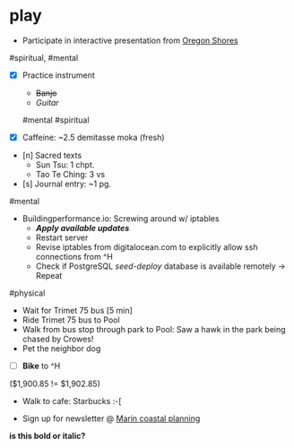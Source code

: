 # play

- Participate in interactive presentation from [Oregon Shores](http://www.oregonshores.org/)

\#spiritual, \#mental

- [x] Practice instrument
  - ~~Banjo~~
  - *Guitar*

  \#mental \#spiritual

- [x] Caffeine: ~2.5 demitasse moka (fresh)
- [n] Sacred texts
  - Sun Tsu: 1 chpt.
  - Tao Te Ching: 3 vs
- [s] Journal entry: ~1 pg.

\#mental

- Buildingperformance.io: Screwing around w/ iptables
  - **_Apply available updates_**
  - Restart server
  - Revise iptables from digitalocean.com to explicitly allow ssh connections from ^H
  - Check if PostgreSQL *seed-deploy* database is available remotely
  -> Repeat

\#physical

- Wait for Trimet 75 bus [5 min]
- Ride Trimet 75 bus to Pool
- Walk from bus stop through park to Pool: Saw a hawk in the park being chased by Crowes\!
- Pet the neighbor dog
- [ ] **Bike** to ^H

($1,900.85 \!= $1,902.85)

- Walk to cafe: Starbucks :-[

- Sign up for newsletter @ [Marin coastal planning](http://www.here-now-us.org/)

**is this bold or italic\?**
